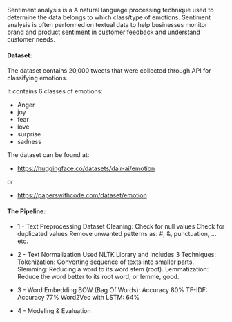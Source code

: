 Sentiment analysis is a A natural language processing technique used to determine the 
data belongs to which class/type of emotions.  Sentiment analysis 
is often performed on textual data to help businesses monitor brand and product sentiment in customer feedback and understand customer needs.

#### Dataset: 
The dataset contains 20,000 tweets that were collected through API for classifying emotions. 

It contains 6 classes of emotions: 
- Anger 
- joy 
- fear
- love 
- surprise 
- sadness

The dataset can be found at: 
- https://huggingface.co/datasets/dair-ai/emotion 

or 

- https://paperswithcode.com/dataset/emotion 


#### The Pipeline: 
- 1 - Text Preprocessing 
Dataset Cleaning: 
Check for null values 
Check for duplicated values
Remove unwanted patterns as: #, &, punctuation, ... etc. 

- 2 - Text Normalization 
Used NLTK Library and includes 3 Techniques: 
Tokenization: Converting sequence of texts into smaller parts. 
Slemming: Reducing a word to its word stem (root).
Lemmatization: Reduce the word better to its root word, or lemme, good.

- 3 - Word Embedding 
BOW (Bag Of Words): Accuracy 80% 
TF-IDF: Accuracy 77% 
Word2Vec with LSTM: 64% 
- 4 - Modeling & Evaluation 
